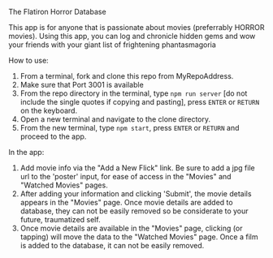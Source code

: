 The Flatiron Horror Database

This app is for anyone that is passionate about movies (preferrably HORROR movies).  Using this app, you can log and chronicle hidden gems and wow your friends with your giant list of frightening phantasmagoria

How to use:

1.  From a terminal, fork and clone this repo from MyRepoAddress.
2.  Make sure that Port 3001 is available
3.  From the repo directory in the terminal, type `npm run server` [do not   include the single quotes if copying and pasting], press `ENTER` or `RETURN` on   the keyboard.
4. Open a new terminal and navigate to the clone directory.
5. From the new terminal, type `npm start`, press `ENTER` or `RETURN` and proceed to the app.

In the app:
1.  Add movie info via the "Add a New Flick" link.  Be sure to add a jpg file url to the 'poster' input, for ease of access in the "Movies" and "Watched Movies" pages.
2.  After adding your information and clicking 'Submit', the movie details appears in the "Movies" page.  Once movie details are added to database, they can not be easily removed so be considerate to your future, traumatized self.
3.  Once movie details are available in the "Movies" page, clicking (or tapping) will move the data to the "Watched Movies" page.  Once a film is added to the database, it can not be easily removed. 